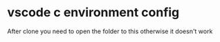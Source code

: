 # vscode c environment config


After clone you need to open the folder to this otherwise it doesn't work